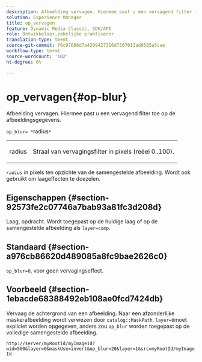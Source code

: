 ```yaml
---
description: Afbeelding vervagen. Hiermee past u een vervagend filter toe op de afbeeldingsgegevens.
solution: Experience Manager
title: op_vervagen
feature: Dynamic Media Classic, SDK/API
role: Ontwikkelaar,zakelijke praktiserer
translation-type: tm+mt
source-git-commit: f6c97606d7a4209427316d7367013ad9585a5cae
workflow-type: tm+mt
source-wordcount: '102'
ht-degree: 0%

---
```



# op_vervagen{#op-blur}

Afbeelding vervagen. Hiermee past u een vervagend filter toe op de afbeeldingsgegevens.

`op_blur= *`radius`*`

<table id="simpletable_1DD41D819BE74130A77ECFC28486F70A"> 
 <tr class="strow"> 
  <td class="stentry"> <p><span class="varname"> radius</span> </p> </td> 
  <td class="stentry"> <p>Straal van vervagingsfilter in pixels (reëel 0..100). </p></td> 
 </tr> 
</table>

*`radius`* in pixels ten opzichte van de samengestelde afbeelding. Wordt ook gebruikt om laageffecten te doezelen.

## Eigenschappen {#section-92573fe2c07746a7bab93a81fc3d208d}

Laag, opdracht. Wordt toegepast op de huidige laag of op de samengestelde afbeelding als `layer=comp`.

## Standaard {#section-a976cb86620d489085a8fc9bae2626c0}

`op_blur=0`, voor geen vervagingseffect.

## Voorbeeld {#section-1ebacde68388492eb108ae0fcd7424db}

Vervaag de achtergrond van een afbeelding. Naar een afzonderlijke maskerafbeelding wordt verwezen door `catalog::MaskPath`. `layer=0`moet expliciet worden opgegeven, anders zou `op_blur` worden toegepast op de volledige samengestelde afbeelding.

`http://server/myRootId/myImageId?wid=500&layer=0&maskUse=invert&op_blur=20&layer=1&src=myRootId/myImageId`
